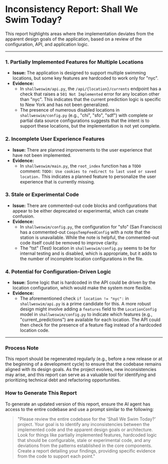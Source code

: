 # Inconsistency Report: Shall We Swim Today?

This report highlights areas where the implementation deviates from the apparent design goals of the application, based on a review of the configuration, API, and application logic.

---

### **1. Partially Implemented Features for Multiple Locations**

- **Issue:** The application is designed to support multiple swimming locations, but some key features are hardcoded to work only for "nyc".
- **Evidence:**
  - In `shallweswim/api.py`, the `/api/{location}/currents` endpoint has a check that raises a `501 Not Implemented` error for any location other than "nyc". This indicates that the current prediction logic is specific to New York and has not been generalized.
  - The presence of numerous disabled locations in `shallweswim/config.py` (e.g., "chi", "sfo", "sdf") with complete or partial data source configurations suggests that the intent is to support these locations, but the implementation is not yet complete.

### **2. Incomplete User Experience Features**

- **Issue:** There are planned improvements to the user experience that have not been implemented.
- **Evidence:**
  - In `shallweswim/main.py`, the `root_index` function has a `TODO` comment: `TODO: Use cookies to redirect to last used or saved location.` This indicates a planned feature to personalize the user experience that is currently missing.

### **3. Stale or Experimental Code**

- **Issue:** There are commented-out code blocks and configurations that appear to be either deprecated or experimental, which can create confusion.
- **Evidence:**
  - In `shallweswim/config.py`, the configuration for "sfo" (San Francisco) has a commented-out `CoopsTempFeedConfig` with a note that the station is unavailable. While the note is helpful, the commented-out code itself could be removed to improve clarity.
  - The "tst" (Test) location in `shallweswim/config.py` seems to be for internal testing and is disabled, which is appropriate, but it adds to the number of incomplete location configurations in the file.

### **4. Potential for Configuration-Driven Logic**

- **Issue:** Some logic that is hardcoded in the API could be driven by the location configuration, which would make the system more flexible.
- **Evidence:**
  - The aforementioned check `if location != "nyc":` in `shallweswim/api.py` is a prime candidate for this. A more robust design might involve adding a `features` field to the `LocationConfig` model in `shallweswim/config.py` to indicate which features (e.g., "current_predictions") are available for each location. The API could then check for the presence of a feature flag instead of a hardcoded location code.

---

### **Process Note**

This report should be regenerated regularly (e.g., before a new release or at the beginning of a development cycle) to ensure that the codebase remains aligned with its design goals. As the project evolves, new inconsistencies may arise, and this report can serve as a valuable tool for identifying and prioritizing technical debt and refactoring opportunities.

### **How to Generate This Report**

To generate an updated version of this report, ensure the AI agent has access to the entire codebase and use a prompt similar to the following:

> "Please review the entire codebase for the 'Shall We Swim Today?' project. Your goal is to identify any inconsistencies between the implemented code and the apparent design goals or architecture. Look for things like partially implemented features, hardcoded logic that should be configurable, stale or experimental code, and any deviations from the patterns established in the core components. Create a report detailing your findings, providing specific evidence from the code to support each point."
